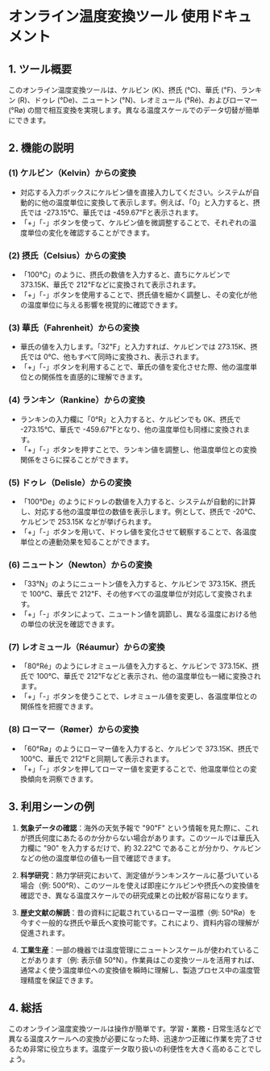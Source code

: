 # オンライン温度変換ツール 使用ドキュメント

## 1. ツール概要

このオンライン温度変換ツールは、ケルビン (K)、摂氏 (℃)、華氏 (℉)、ランキン (R)、ドゥレ (°De)、ニュートン (°N)、レオミュール (°Ré)、およびローマー (°Rø) の間で相互変換を実現します。異なる温度スケールでのデータ切替が簡単にできます。

## 2. 機能の説明

### (1) **ケルビン（Kelvin）からの変換**

* 対応する入力ボックスにケルビン値を直接入力してください。システムが自動的に他の温度単位に変換して表示します。例えば、「0」と入力すると、摂氏では -273.15℃、華氏では -459.67℉と表示されます。
* 「+」「-」ボタンを使って、ケルビン値を微調整することで、それぞれの温度単位の変化を確認することができます。

### (2) **摂氏（Celsius）からの変換**

* 「100℃」のように、摂氏の数値を入力すると、直ちにケルビンで 373.15K、華氏で 212℉などに変換されて表示されます。
* 「+」「-」ボタンを使用することで、摂氏値を細かく調整し、その変化が他の温度単位に与える影響を視覚的に確認できます。

### (3) **華氏（Fahrenheit）からの変換**

* 華氏の値を入力します。「32℉」と入力すれば、ケルビンでは 273.15K、摂氏では 0℃、他もすべて同時に変換され、表示されます。
* 「+」「-」ボタンを利用することで、華氏の値を変化させた際、他の温度単位との関係性を直感的に理解できます。

### (4) **ランキン（Rankine）からの変換**

* ランキンの入力欄に「0°R」と入力すると、ケルビンでも 0K、摂氏で -273.15℃、華氏で -459.67℉となり、他の温度単位も同様に変換されます。
* 「+」「-」ボタンを押すことで、ランキン値を調整し、他温度単位との変換関係をさらに探ることができます。

### (5) **ドゥレ（Delisle）からの変換**

* 「100°De」のようにドゥレの数値を入力すると、システムが自動的に計算し、対応する他の温度単位の数値を表示します。例として、摂氏で -20℃、ケルビンで 253.15K などが挙げられます。
* 「+」「-」ボタンを用いて、ドゥレ値を変化させて観察することで、各温度単位との連動効果を知ることができます。

### (6) **ニュートン（Newton）からの変換**

* 「33°N」のようにニュートン値を入力すると、ケルビンで 373.15K、摂氏で 100℃、華氏で 212℉、その他すべての温度単位が対応して変換されます。
* 「+」「-」ボタンによって、ニュートン値を調節し、異なる温度における他の単位の状況を確認できます。

### (7) **レオミュール（Réaumur）からの変換**

* 「80°Ré」のようにレオミュール値を入力すると、ケルビンで 373.15K、摂氏で 100℃、華氏で 212℉などと表示され、他の温度単位も一緒に変換されます。
* 「+」「-」ボタンを使うことで、レオミュール値を変更し、各温度単位との関係性を把握できます。

### (8) **ローマー（Rømer）からの変換**

* 「60°Rø」のようにローマー値を入力すると、ケルビンで 373.15K、摂氏で 100℃、華氏で 212℉と同期して表示されます。
* 「+」「-」ボタンを押してローマー値を変更することで、他温度単位との変換傾向を洞察できます。

## 3. 利用シーンの例

1. **気象データの確認**：海外の天気予報で "90℉" という情報を見た際に、これが摂氏何度にあたるのか分からない場合があります。このツールでは華氏入力欄に "90" を入力するだけで、約 32.22℃ であることが分かり、ケルビンなどの他の温度単位の値も一目で確認できます。

2. **科学研究**：熱力学研究において、測定値がランキンスケールに基づいている場合（例: 500°R）、このツールを使えば即座にケルビンや摂氏への変換値を確認でき、異なる温度スケールでの研究成果との比較が容易になります。

3. **歴史文献の解読**：昔の資料に記載されているローマー温標（例: 50°Rø）を今すぐ一般的な摂氏や華氏へ変換可能です。これにより、資料内容の理解が促進されます。

4. **工業生産**：一部の機器では温度管理にニュートンスケールが使われていることがあります（例: 表示値 50°N）。作業員はこの変換ツールを活用すれば、通常よく使う温度単位への変換値を瞬時に理解し、製造プロセス中の温度管理精度を保証できます。

## 4. 総括

このオンライン温度変換ツールは操作が簡単です。学習・業務・日常生活などで異なる温度スケールへの変換が必要になった時、迅速かつ正確に作業を完了させるため非常に役立ちます。温度データ取り扱いの利便性を大きく高めることでしょう。